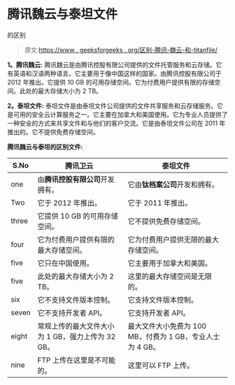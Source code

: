 # 腾讯魏云与泰坦文件

的区别

> 原文:[https://www . geeksforgeeks . org/区别-腾讯-魏云-和-titanfile/](https://www.geeksforgeeks.org/difference-between-tencent-weiyun-and-titanfile/)

**1。腾讯魏云:**
腾讯魏云是由腾讯控股有限公司提供的文件托管服务和云存储。它有英语和汉语两种语言。它主要用于像中国这样的国家。由腾讯控股有限公司于 2012 年推出。它提供 10 GB 的可用存储空间。它为付费用户提供有限的存储空间。此处的最大存储大小为 2 TB。

**2。泰坦文件:**
泰坦文件是由泰坦文件公司提供的文件共享服务和云存储服务。它是可用的安全云计算服务之一。它主要在加拿大和美国使用。它为专业人员提供了一种安全的方式来共享文件和与他们的客户交流。它是由泰坦文件公司在 2011 年推出的。它不提供免费存储空间。

**腾讯魏云与泰坦的区别文件:**

<center>

| S.No | 腾讯卫云 | 泰坦文件 |
| --- | --- | --- |
| one | 由**腾讯控股有限公司**开发拥有。 | 它由**钛档案公司**开发和拥有。 |
| Two | 它于 2012 年推出。 | 它于 2011 年推出。 |
| three | 它提供 10 GB 的可用存储空间。 | 它不提供免费存储空间。 |
| four | 它为付费用户提供有限的最大存储空间。 | 它为付费用户提供无限的最大存储空间。 |
| five | 它只在中国使用。 | 它主要用于加拿大和美国。 |
| five | 此处的最大存储大小为 2 TB。 | 这里的最大存储空间是无限的。 |
| six | 它不支持文件版本控制。 | 它支持文件版本控制。 |
| seven | 它不支持开发者 API。 | 它支持开发者 API。 |
| eight | 常规上传的最大文件大小为 1 GB，强力上传为 32 GB。 | 最大文件大小免费为 100 MB，付费为 1 GB，专业人士为 4 GB。 |
| nine | FTP 上传在这里是不可能的。 | 这里可以 FTP 上传。 |

</center>